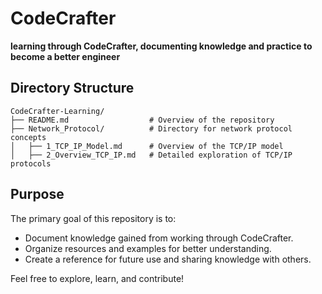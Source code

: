 # CodeCrafter

**learning through CodeCrafter, documenting knowledge and practice to become a better engineer**

## Directory Structure
```plaintext
CodeCrafter-Learning/
├── README.md                  # Overview of the repository
├── Network_Protocol/          # Directory for network protocol concepts
│   ├── 1_TCP_IP_Model.md      # Overview of the TCP/IP model
│   ├── 2_Overview_TCP_IP.md   # Detailed exploration of TCP/IP protocols

```

## Purpose
The primary goal of this repository is to:
- Document knowledge gained from working through CodeCrafter.
- Organize resources and examples for better understanding.
- Create a reference for future use and sharing knowledge with others.

Feel free to explore, learn, and contribute!
